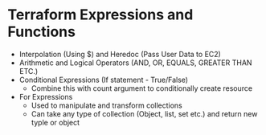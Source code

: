 # Terraform Expressions and Functions
- Interpolation (Using $) and Heredoc (Pass User Data to EC2)
- Arithmetic and Logical Operators (AND, OR, EQUALS, GREATER THAN ETC.)
- Conditional Expressions (If statement - True/False)
  - Combine this with count argument to conditionally create resource
- For Expressions
  - Used to manipulate and transform collections
  - Can take any type of collection (Object, list, set etc.) and return new typle or object
